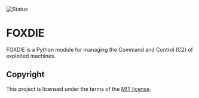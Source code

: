 ![Status](https://img.shields.io/badge/Status-pre--release-orange)
# FOXDIE
FOXDIE is a Python module for managing the Command and Control (C2) of exploited machines.

## Copyright
This project is licensed under the terms of the [MIT license](/LICENSE).